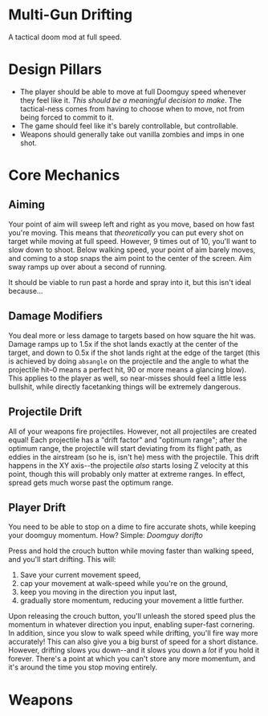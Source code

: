 # Multi-Gun Drifting
A tactical doom mod at full speed.

# Design Pillars
- The player should be able to move at full Doomguy speed whenever they feel like it. *This should be a meaningful decision to make*. The tactical-ness comes from having to choose when to move, not from being forced to commit to it.
- The game should feel like it's barely controllable, but controllable.
- Weapons should generally take out vanilla zombies and imps in one shot.

# Core Mechanics

## Aiming
Your point of aim will sweep left and right as you move, based on how fast you're moving. This means that *theoretically* you can put every shot on target while moving at full speed. However, 9 times out of 10, you'll want to slow down to shoot. Below walking speed, your point of aim barely moves, and coming to a stop snaps the aim point to the center of the screen. Aim sway ramps up over about a second of running.

It should be viable to run past a horde and spray into it, but this isn't ideal because…

## Damage Modifiers
You deal more or less damage to targets based on how square the hit was. Damage ramps up to 1.5x if the shot lands exactly at the center of the target, and down to 0.5x if the shot lands right at the edge of the target (this is achieved by doing `absangle` on the projectile and the angle to what the projectile hit–0 means a perfect hit, 90 or more means a glancing blow). This applies to the player as well, so near-misses should feel a little less bullshit, while directly facetanking things will be extremely dangerous.

## Projectile Drift
All of your weapons fire projectiles. However, not all projectiles are created equal! Each projectile has a "drift factor" and "optimum range"; after the optimum range, the projectile will start deviating from its flight path, as eddies in the airstream (so he is, isn't he) mess with the projectile. This drift happens in the XY axis--the projectile *also* starts losing Z velocity at this point, though this will probably only matter at extreme ranges. In effect, spread gets much worse past the optimum range.

## Player Drift
You need to be able to stop on a dime to fire accurate shots, while keeping your doomguy momentum. How? Simple: *Doomguy dorifto*

Press and hold the crouch button while moving faster than walking speed, and you'll start drifting. This will:
1. Save your current movement speed,
2. cap your movement at walk-speed while you're on the ground, 
3. keep you moving in the direction you input last, 
4. gradually store momentum, reducing your movement a little further.

Upon releasing the crouch button, you'll unleash the stored speed plus the momentum in whatever direction you input, enabling super-fast cornering. In addition, since you slow to walk speed while drifting, you'll fire way more accurately! This can also give you a big burst of speed for a short distance. However, drifting slows you down--and it slows you down a *lot* if you hold it forever. There's a point at which you can't store any more momentum, and it's around the time you stop moving entirely.

# Weapons
